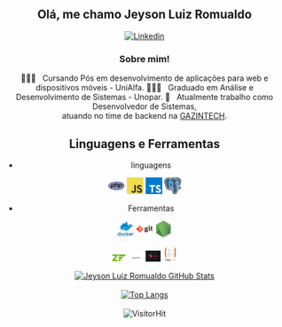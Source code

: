
<div align="center">
<h2>Olá, me chamo Jeyson Luiz Romualdo</h2>

[![Linkedin](https://img.shields.io/badge/Jeyson_Romualdo%20-blue?style=flat-square&logo=Linkedin&logoColor=white)](https://www.linkedin.com/in/jeyson-luiz-romualdo-86992995/)



<h3>  Sobre mim!</h3>

  🙋🏻‍♂️ &nbsp; Cursando Pós em desenvolvimento de aplicações para web e dispositivos móveis - UniAlfa. 
  🙋🏻‍♂️ &nbsp; Graduado em Análise e Desenvolvimento de Sistemas - Unopar. 
  💼 &nbsp; Atualmente trabalho como Desenvolvedor de Sistemas, 
  <br> atuando no time de backend na [GAZINTECH](https://www.gazin.com).

## Linguagens e Ferramentas

- linguagens

<code><img height="30" src="https://raw.githubusercontent.com/github/explore/80688e429a7d4ef2fca1e82350fe8e3517d3494d/topics/php/php.png"></code>
<code><img height="30" src="https://raw.githubusercontent.com/github/explore/80688e429a7d4ef2fca1e82350fe8e3517d3494d/topics/javascript/javascript.png"></code>
<code><img height="30" src="https://raw.githubusercontent.com/github/explore/80688e429a7d4ef2fca1e82350fe8e3517d3494d/topics/typescript/typescript.png"></code>
<code><img height="30" src="https://raw.githubusercontent.com/github/explore/80688e429a7d4ef2fca1e82350fe8e3517d3494d/topics/postgresql/postgresql.png"></code>
 
    
- Ferramentas

<code><img height="30" src="https://raw.githubusercontent.com/github/explore/80688e429a7d4ef2fca1e82350fe8e3517d3494d/topics/docker/docker.png"></code>
<code><img height="30" src="https://raw.githubusercontent.com/github/explore/80688e429a7d4ef2fca1e82350fe8e3517d3494d/topics/git/git.png"></code>
<code><img height="30" src="https://raw.githubusercontent.com/github/explore/80688e429a7d4ef2fca1e82350fe8e3517d3494d/topics/nodejs/nodejs.png"></code>
    <p float="left">
      <img width="27px" style="margin-inside: 10px;" src="https://raw.githubusercontent.com/jeysonlr/jeysonlr/master/resources/images/zend.png"/>
      <img width="27px" style="margin-inside: 10px;" src="https://raw.githubusercontent.com/jeysonlr/jeysonlr/master/resources/images/laminas.png"/>
      <img width="27px" style="margin-inside: 10px;" src="https://raw.githubusercontent.com/jeysonlr/jeysonlr/master/resources/images/nest.png"/>
      <img width="27px" style="margin-inside: 10px;" src="https://raw.githubusercontent.com/jeysonlr/jeysonlr/master/resources/images/typeorm.png"/>
    </p>
    [![Jeyson Luiz Romualdo GitHub Stats](https://github-readme-stats.vercel.app/api?username=jeysonlr&show_icons=true)](https://github.com/jeysonlr)
    <br> <br>
    [![Top Langs](https://github-readme-stats.vercel.app/api/top-langs/?username=jeysonlr&layout=compact&hide=TSQL)](https://github.com/anuraghazra/github-readme-stats)
    <br><br>
    ![VisitorHit](http://estruyf-github.azurewebsites.net/api/VisitorHit?user=jeysonlr&repo=jeysonlr&countColor=%237B1E7A)

